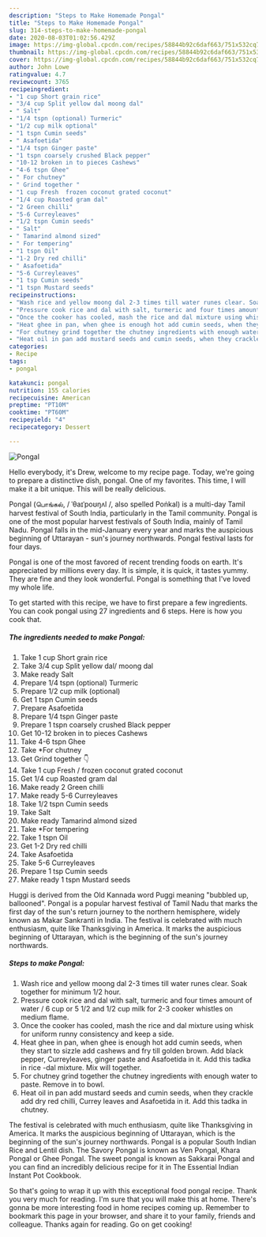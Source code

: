 ```yaml
---
description: "Steps to Make Homemade Pongal"
title: "Steps to Make Homemade Pongal"
slug: 314-steps-to-make-homemade-pongal
date: 2020-08-03T01:02:56.429Z
image: https://img-global.cpcdn.com/recipes/58844b92c6daf663/751x532cq70/pongal-recipe-main-photo.jpg
thumbnail: https://img-global.cpcdn.com/recipes/58844b92c6daf663/751x532cq70/pongal-recipe-main-photo.jpg
cover: https://img-global.cpcdn.com/recipes/58844b92c6daf663/751x532cq70/pongal-recipe-main-photo.jpg
author: John Lowe
ratingvalue: 4.7
reviewcount: 3765
recipeingredient:
- "1 cup Short grain rice"
- "3/4 cup Split yellow dal moong dal"
- " Salt"
- "1/4 tspn (optional) Turmeric"
- "1/2 cup milk optional"
- "1 tspn Cumin seeds"
- " Asafoetida"
- "1/4 tspn Ginger paste"
- "1 tspn coarsely crushed Black pepper"
- "10-12 broken in to pieces Cashews"
- "4-6 tspn Ghee"
- " For chutney"
- " Grind together "
- "1 cup Fresh  frozen coconut grated coconut"
- "1/4 cup Roasted gram dal"
- "2 Green chilli"
- "5-6 Curreyleaves"
- "1/2 tspn Cumin seeds"
- " Salt"
- " Tamarind almond sized"
- " For tempering"
- "1 tspn Oil"
- "1-2 Dry red chilli"
- " Asafoetida"
- "5-6 Curreyleaves"
- "1 tsp Cumin seeds"
- "1 tspn Mustard seeds"
recipeinstructions:
- "Wash rice and yellow moong dal 2-3 times till water runes clear. Soak together for minimum 1/2 hour."
- "Pressure cook rice and dal with salt, turmeric and four times amount of water / 6 cup or 5 1/2 and 1/2 cup milk for 2-3 cooker whistles on medium flame."
- "Once the cooker has cooled, mash the rice and dal mixture using whisk for uniform runny consistency and keep a side."
- "Heat ghee in pan, when ghee is enough hot add cumin seeds, when they start to sizzle add cashews and fry till golden brown. Add black pepper, Curreyleaves, ginger paste and Asafoetida in it. Add this tadka in rice -dal mixture. Mix will together."
- "For chutney grind together the chutney ingredients with enough water to paste. Remove in to bowl."
- "Heat oil in pan add mustard seeds and cumin seeds, when they crackle add dry red chilli, Currey leaves and Asafoetida in it. Add this tadka in chutney."
categories:
- Recipe
tags:
- pongal

katakunci: pongal 
nutrition: 155 calories
recipecuisine: American
preptime: "PT10M"
cooktime: "PT60M"
recipeyield: "4"
recipecategory: Dessert

---
```



![Pongal](https://img-global.cpcdn.com/recipes/58844b92c6daf663/751x532cq70/pongal-recipe-main-photo.jpg)

Hello everybody, it's Drew, welcome to my recipe page. Today, we're going to prepare a distinctive dish, pongal. One of my favorites. This time, I will make it a bit unique. This will be really delicious.

Pongal (பொங்கல், / ˈθaɪˈpoʊŋʌl /, also spelled Poṅkal) is a multi-day Tamil harvest festival of South India, particularly in the Tamil community. Pongal is one of the most popular harvest festivals of South India, mainly of Tamil Nadu. Pongal falls in the mid-January every year and marks the auspicious beginning of Uttarayan - sun&#39;s journey northwards. Pongal festival lasts for four days.

Pongal is one of the most favored of recent trending foods on earth. It's appreciated by millions every day. It is simple, it is quick, it tastes yummy. They are fine and they look wonderful. Pongal is something that I've loved my whole life.


To get started with this recipe, we have to first prepare a few ingredients. You can cook pongal using 27 ingredients and 6 steps. Here is how you cook that.

<!--inarticleads1-->

##### The ingredients needed to make Pongal:

1. Take 1 cup Short grain rice
1. Take 3/4 cup Split yellow dal/ moong dal
1. Make ready  Salt
1. Prepare 1/4 tspn (optional) Turmeric
1. Prepare 1/2 cup milk (optional)
1. Get 1 tspn Cumin seeds
1. Prepare  Asafoetida
1. Prepare 1/4 tspn Ginger paste
1. Prepare 1 tspn coarsely crushed Black pepper
1. Get 10-12 broken in to pieces Cashews
1. Take 4-6 tspn Ghee
1. Take  *For chutney
1. Get  Grind together 👇
1. Take 1 cup Fresh / frozen coconut grated coconut
1. Get 1/4 cup Roasted gram dal
1. Make ready 2 Green chilli
1. Make ready 5-6 Curreyleaves
1. Take 1/2 tspn Cumin seeds
1. Take  Salt
1. Make ready  Tamarind almond sized
1. Take  *For tempering
1. Take 1 tspn Oil
1. Get 1-2 Dry red chilli
1. Take  Asafoetida
1. Take 5-6 Curreyleaves
1. Prepare 1 tsp Cumin seeds
1. Make ready 1 tspn Mustard seeds


Huggi is derived from the Old Kannada word Puggi meaning &#34;bubbled up, ballooned&#34;. Pongal is a popular harvest festival of Tamil Nadu that marks the first day of the sun&#39;s return journey to the northern hemisphere, widely known as Makar Sankranti in India. The festival is celebrated with much enthusiasm, quite like Thanksgiving in America. It marks the auspicious beginning of Uttarayan, which is the beginning of the sun&#39;s journey northwards. 

<!--inarticleads2-->

##### Steps to make Pongal:

1. Wash rice and yellow moong dal 2-3 times till water runes clear. Soak together for minimum 1/2 hour.
1. Pressure cook rice and dal with salt, turmeric and four times amount of water / 6 cup or 5 1/2 and 1/2 cup milk for 2-3 cooker whistles on medium flame.
1. Once the cooker has cooled, mash the rice and dal mixture using whisk for uniform runny consistency and keep a side.
1. Heat ghee in pan, when ghee is enough hot add cumin seeds, when they start to sizzle add cashews and fry till golden brown. Add black pepper, Curreyleaves, ginger paste and Asafoetida in it. Add this tadka in rice -dal mixture. Mix will together.
1. For chutney grind together the chutney ingredients with enough water to paste. Remove in to bowl.
1. Heat oil in pan add mustard seeds and cumin seeds, when they crackle add dry red chilli, Currey leaves and Asafoetida in it. Add this tadka in chutney.


The festival is celebrated with much enthusiasm, quite like Thanksgiving in America. It marks the auspicious beginning of Uttarayan, which is the beginning of the sun&#39;s journey northwards. Pongal is a popular South Indian Rice and Lentil dish. The Savory Pongal is known as Ven Pongal, Khara Pongal or Ghee Pongal. The sweet pongal is known as Sakkarai Pongal and you can find an incredibly delicious recipe for it in The Essential Indian Instant Pot Cookbook. 

So that's going to wrap it up with this exceptional food pongal recipe. Thank you very much for reading. I'm sure that you will make this at home. There's gonna be more interesting food in home recipes coming up. Remember to bookmark this page in your browser, and share it to your family, friends and colleague. Thanks again for reading. Go on get cooking!
